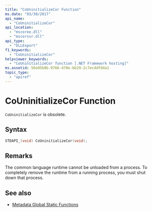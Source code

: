 ```yaml
---
title: "CoUninitializeCor Function"
ms.date: "03/30/2017"
api_name: 
  - "CoUninitializeCor"
api_location: 
  - "mscoree.dll"
  - "mscorsvr.dll"
api_type: 
  - "DLLExport"
f1_keywords: 
  - "CoUninitializeCor"
helpviewer_keywords: 
  - "CoUninitializeCor function [.NET Framework hosting]"
ms.assetid: 50a95b8b-9766-470e-bb29-2c7ecddfd4a1
topic_type: 
  - "apiref"
---
```

# CoUninitializeCor Function
`CoUninitializeCor` is obsolete.  
  
## Syntax  
  
```cpp  
STDAPI_(void) CoUninitializeCor(void);  
```  
  
## Remarks  
 The common language runtime cannot be unloaded from a process. To completely remove the runtime from a running process, you must shut down that process.  
  
## See also

- [Metadata Global Static Functions](../../../../docs/framework/unmanaged-api/metadata/metadata-global-static-functions.md)
